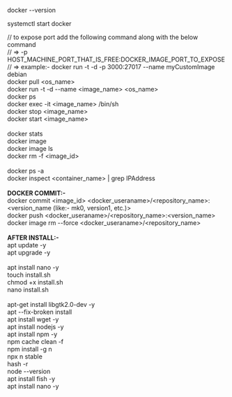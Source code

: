 docker --version

systemctl start docker

// to expose port add the following command along with the below command <br />
//   => -p HOST_MACHINE_PORT_THAT_IS_FREE:DOCKER_IMAGE_PORT_TO_EXPOSE <br />
//   => example:- docker run -t -d -p 3000:27017 --name myCustomImage debian <br />
docker pull <os_name> <br />
docker run -t -d --name <image_name> <os_name> <br />
docker ps <br />
docker exec -it <image_name> /bin/sh <br />
docker stop <image_name> <br />
docker start <image_name> <br />
<br />
docker stats
<br />
docker image <br />
docker image ls <br />
docker rm -f <image_id> <br />
<br />
docker ps -a <br />
docker inspect <container_name> | grep IPAddress <br />
<br /> 
<b>DOCKER COMMIT:- </b><br />
docker commit <image_id> <docker_useraname>/<repository_name>:<version_name (like:- mk0, version1, etc.)> <br />
docker push  <docker_useraname>/<repository_name>:<version_name> <br/>
docker image rm --force <docker_useraname>/<repository_name> <br/>
<br /> 
<b>AFTER INSTALL:- </b><br />
apt update -y <br />
apt upgrade -y <br /> 
<br/>
apt install nano -y <br /> 
touch install.sh <br />
chmod +x install.sh <br /> 
nano install.sh <br /> 
<br />
apt-get install libgtk2.0-dev -y <br />
apt --fix-broken install <br />
apt install wget -y <br />
apt install nodejs -y <br />
apt install npm -y <br />
npm cache clean -f <br />
npm install -g n <br />
npx n stable <br />
hash -r <br />
node --version <br />
apt install fish -y <br />
apt install nano -y
